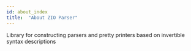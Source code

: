```yaml
---
id: about_index
title:  "About ZIO Parser"
---
```


Library for constructing parsers and pretty printers based on invertible syntax descriptions

